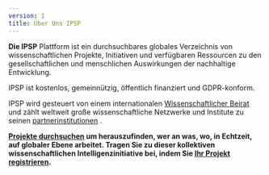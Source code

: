 ```yaml
---
version: 1
title: Über Uns IPSP
---
```


**Die IPSP** Plattform ist ein durchsuchbares globales Verzeichnis von wissenschaftlichen Projekte, Initiativen und verfügbaren Ressourcen zu den gesellschaftlichen und menschlichen Auswirkungen der nachhaltige Entwicklung.

IPSP ist kostenlos, gemeinnützig, öffentlich finanziert und GDPR-konform.

IPSP wird gesteuert von einem internationalen [Wissenschaftlicher Beirat](/advisory_board) und zählt weltweit große wissenschaftliche Netzwerke und Institute zu seinen [partnerinstitutionen](/institutions) .

**[Projekte durchsuchen](/search) um herauszufinden, wer an was, wo, in Echtzeit, auf globaler Ebene arbeitet. Tragen Sie zu dieser kollektiven wissenschaftlichen Intelligenzinitiative bei, indem Sie [Ihr Projekt registrieren](/register).**
